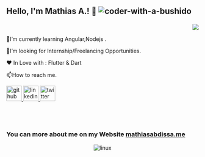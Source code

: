 <!--
**1Mathias/Mathias** is a ✨ _special_ ✨ repository because its `README.md` (this file) appears on your GitHub profile.

Here are some ideas to get you started:


- 🔭 I’m currently working on ...
- 🌱 I’m currently learning ...
-  I’m looking to collaborate on ...
- 🤔 I’m looking for help with ...
- 💬 Ask me about ...
- 📫 How to reach me: ...
- 😄 Pronouns: ...
- ⚡ Fun fact: ...
-->
## Hello, I'm Mathias A.! :wave:     <img src="https://komarev.com/ghpvc/?username=coder-with-a-bushido&label=Profile%20views&color=0e75b6&style=flat" alt="coder-with-a-bushido" /> </p>

<section>
     <div>
     <img src="https://avatars.githubusercontent.com/u/43569821?v=4" style="max-width:60%" align="right">
     </div>
     <div>
          <BR>
          <p>🌱I’m currently learning Angular,Nodejs .</p>
          <p>👯I’m looking for Internship/Freelancing Opportunities.</p>
          <!-- <p>💬 Ask me about Flutter Or Dart.</p> -->
          <p>❤️  In Love with : Flutter & Dart</p>
          <p>📫How to reach me.</p>
          <a href="https://github.com/1Mathias">
          <img src='https://cdn.jsdelivr.net/npm/simple-icons@3.0.1/icons/github.svg'  alt='github' height='40'>
          </a>
          <a href="https://www.linkedin.com/in/mathias-a-mengesha-098359173/">
          <img src='https://cdn.jsdelivr.net/npm/simple-icons@3.0.1/icons/linkedin.svg' alt='linkedin' height='40'>
          </a>
          <a href="https://twitter.com/Mathh_ias">
          <img src='https://cdn.jsdelivr.net/npm/simple-icons@3.0.1/icons/twitter.svg' alt='twitter' height='40'>
          </a>
     </div>
<BR><BR><BR>     
</section>
<!--<h3 align="left">Some of my Projects:</h3>
      <table>
          <tr>
               <th><a href="https://github.com/coder-with-a-bushido/ACTION_PROCESS_TEXT-Flutter">action_process_text Flutter Plugin</a></th>
               <th><a href="https://github.com/coder-with-a-bushido/slangonary">Slangonary (App)</th>
          </tr>
          <tr>
               <td><img src="https://imgur.com/2sikhjG.gif" height=444 width=250></td>
               <td><img src="https://imgur.com/1VO93Lv.gif" height=444 width=250></td>
          </tr>
     </table>
 -->

<h3 align="left">You can more about me on my Website  <a href="http://mathiasabdissa.me/">mathiasabdissa.me</a></h3>



<p align="center">
     <img src="https://github-readme-stats.vercel.app/api?username=1Mathias&&show_icons=true&count_private=true&title_color=ffffff&icon_color=ffbf00&text_color=ffffff&bg_color=27363e" alt="linux" />
</p>

<!--
<h4 aligh = "center">You can buy me a coffee at</h4>
<a href="https://www.buymeacoffee.com/karthikeyans" target="_blank"><img src="https://cdn.buymeacoffee.com/buttons/v2/default-yellow.png" alt="Buy Me A Coffee" style="height: 60px !important;width: 217px !important;" ></a> 
-->

